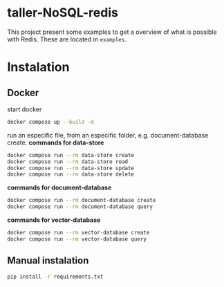 # taller-NoSQL-redis
This project present some examples to get a overview of what is possible with Redis. These are located in `examples`.

# Instalation
## Docker

start docker
```bash
docker compose up --build -d
```

run an especific file, from an especific folder, e.g. document-database create.
**commands for data-store**
```bash
docker compose run --rm data-store create
docker compose run --rm data-store read
docker compose run --rm data-store update
docker compose run --rm data-store delete
```

**commands for document-database**
```bash
docker compose run --rm document-database create
docker compose run --rm document-database query
```

**commands for vector-database**
```bash
docker compose run --rm vector-database create
docker compose run --rm vector-database query
```
## Manual instalation
```bash
pip install -r requirements.txt
```
